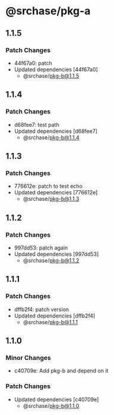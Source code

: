 # @srchase/pkg-a

## 1.1.5

### Patch Changes

- 44f67a0: patch
- Updated dependencies [44f67a0]
  - @srchase/pkg-b@1.1.5

## 1.1.4

### Patch Changes

- d68fee7: test path
- Updated dependencies [d68fee7]
  - @srchase/pkg-b@1.1.4

## 1.1.3

### Patch Changes

- 776612e: patch to test echo
- Updated dependencies [776612e]
  - @srchase/pkg-b@1.1.3

## 1.1.2

### Patch Changes

- 997dd53: patch again
- Updated dependencies [997dd53]
  - @srchase/pkg-b@1.1.2

## 1.1.1

### Patch Changes

- dffb2f4: patch version
- Updated dependencies [dffb2f4]
  - @srchase/pkg-b@1.1.1

## 1.1.0

### Minor Changes

- c40709e: Add pkg-b and depend on it

### Patch Changes

- Updated dependencies [c40709e]
  - @srchase/pkg-b@1.1.0
